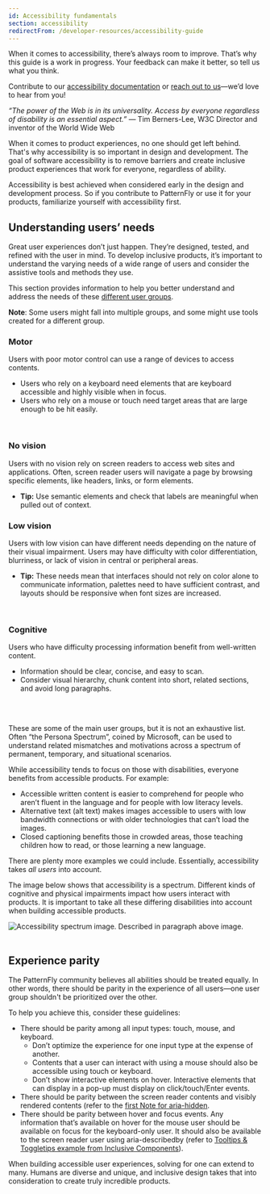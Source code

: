 ```yaml
---
id: Accessibility fundamentals
section: accessibility
redirectFrom: /developer-resources/accessibility-guide
---
```


When it comes to accessibility, there’s always room to improve. That’s why this guide is a work in progress. Your feedback can make it better, so tell us what you think.  

Contribute to our [accessibility documentation](https://github.com/patternfly/patternfly-org) or [reach out to us](https://www.patternfly.org/v4/community/)—we’d love to hear from you!

_“The power of the Web is in its universality. Access by everyone regardless of disability is an essential aspect.”_ — Tim Berners-Lee, W3C Director and inventor of the World Wide Web

When it comes to product experiences, no one should get left behind. That's why accessibility is so important in design and development. The goal of software accessibility is to remove barriers and create inclusive product experiences that work for everyone, regardless of ability.

Accessibility is best achieved when considered early in the design and development process. So if you contribute to PatternFly or use it for your products, familiarize yourself with accessibility first.

## Understanding users’ needs

Great user experiences don’t just happen. They’re designed, tested, and refined with the user in mind. To develop inclusive products, it’s important to understand the varying needs of a wide range of users and consider the assistive tools and methods they use.

This section provides information to help you better understand and address the needs of these [different user groups](https://a11yproject.com/posts/accessibility-is-blind-people/).

**Note**: Some users might fall into multiple groups, and some might use tools created for a different group.
<br />

### Motor

Users with poor motor control can use a range of devices to access contents.

- Users who rely on a keyboard need elements that are keyboard accessible and highly visible when in focus.
- Users who rely on a mouse or touch need target areas that are large enough to be hit easily.
<br />

### No vision

Users with no vision rely on screen readers to access web sites and applications. Often, screen reader users will navigate a page by browsing specific elements, like headers, links, or form elements.

- **Tip:** Use semantic elements and check that labels are meaningful when pulled out of context.

### Low vision

Users with low vision can have different needs depending on the nature of their visual impairment. Users may have difficulty with color differentiation, blurriness, or lack of vision in central or peripheral areas.

- **Tip:** These needs mean that interfaces should not rely on color alone to communicate information, palettes need to have sufficient contrast, and layouts should be responsive when font sizes are increased.
<br />

### Cognitive

Users who have difficulty processing information benefit from well-written content.

- Information should be clear, concise, and easy to scan.
- Consider visual hierarchy, chunk content into short, related sections, and avoid long paragraphs.
<br />
<br />

These are some of the main user groups, but it is not an exhaustive list. Often “the Persona Spectrum”, coined by Microsoft, can be used to understand related mismatches and motivations across a spectrum of permanent, temporary, and situational scenarios.

While accessibility tends to focus on those with disabilities, everyone benefits from accessible products. For example:

- Accessible written content is easier to comprehend for people who aren’t fluent in the language and for people with low literacy levels.
- Alternative text (alt text) makes images accessible to users with low bandwidth connections or with older technologies that can’t load the images.
- Closed captioning benefits those in crowded areas, those teaching children how to read, or those learning a new language.

There are plenty more examples we could include. Essentially, accessibility takes _all users_ into account.

The image below shows that accessibility is a spectrum. Different kinds of cognitive and physical impairments impact how users interact with products. It is important to take all these differing disabilities into account when building accessible products.

<img src="./PF-a11y.png" alt="Accessibility spectrum image. Described in paragraph above image." />
<br />
<br />

## Experience parity

The PatternFly community believes all abilities should be treated equally. In other words, there should be parity in the experience of all users—one user group shouldn't be prioritized over the other.

To help you achieve this, consider these guidelines:

- There should be parity among all input types: touch, mouse, and keyboard.
  - Don’t optimize the experience for one input type at the expense of another.
  - Contents that a user can interact with using a mouse should also be accessible using touch or keyboard.
  - Don’t show interactive elements on hover. Interactive elements that can display in a pop-up must display on click/touch/Enter events.
- There should be parity between the screen reader contents and visibly rendered contents (refer to the [first Note for aria-hidden](https://www.w3.org/TR/wai-aria/#aria-hidden).
- There should be parity between hover and focus events. Any information that’s available on hover for the mouse user should be available on focus for the keyboard-only user. It should also be available to the screen reader user using aria-describedby (refer to [Tooltips & Toggletips example from Inclusive Components](https://inclusive-components.design/tooltips-toggletips/)).

When building accessible user experiences, solving for one can extend to many. Humans are diverse and unique, and inclusive design takes that into consideration to create truly incredible products.  
